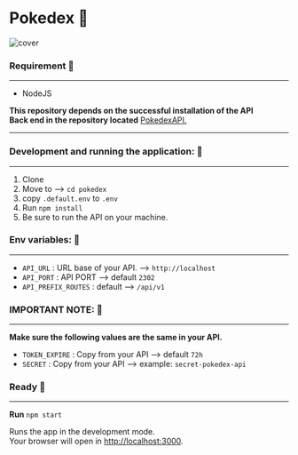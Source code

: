 # Pokedex 🚀

<img src="https://firebasestorage.googleapis.com/v0/b/portfolio-b3498.appspot.com/o/signup.PNG?alt=media&token=c948a5b1-0a21-47ef-948c-82973a4fafc9" alt="cover" style="max-width:100%;" />

### Requirement 📌
***

* NodeJS

__This repository depends on the successful installation of the API__ <br>
__Back end in the repository located__ [PokedexAPI.](https://github.com/Efraa/pokedex-api)
***

### Development and running the application: 📌
***

1. Clone
2. Move to --> `cd pokedex`
3. copy `.default.env` to `.env`
4. Run `npm install`
5. Be sure to run the API on your machine.

### Env variables: 📌
***

* `API_URL` : URL base of your API. --> `http://localhost`
* `API_PORT` : API PORT --> default `2302`
* `API_PREFIX_ROUTES` : default --> `/api/v1`

### IMPORTANT NOTE: 📌
***

__Make sure the following values ​​are the same in your API.__

* `TOKEN_EXPIRE` : Copy from your API --> default `72h`
* `SECRET` : Copy from your API --> example: `secret-pokedex-api`

### Ready 📌
***

__Run__ `npm start`

Runs the app in the development mode.<br>
Your browser will open in [http://localhost:3000](http://localhost:3000).
